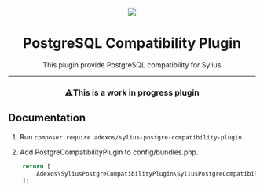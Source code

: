 <p align="center">
    <a href="https://www.adexos.fr/" target="_blank">
        <img src="https://www.adexos.fr/wp-content/themes/adexos/img/adexosLOGO.png" />
    </a>
</p>

<h1 align="center">PostgreSQL Compatibility Plugin</h1>
<p align="center">This plugin provide PostgreSQL compatibility for Sylius</p>
<hr/>
<h3><center><p>⚠️This is a work in progress plugin</p></center><h3>

## Documentation

1. Run `composer require adexos/sylius-postgre-compatibility-plugin`.

2. Add PostgreCompatibilityPlugin to config/bundles.php.

```php
    return [
        Adexos\SyliusPostgreCompatibilityPlugin\SyliusPostgreCompatibilityPlugin::class => ['all' => true],
    ];
```
